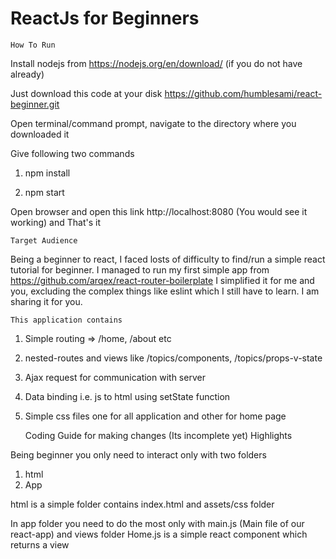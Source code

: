 # ReactJs for Beginners

	How To Run

Install nodejs from https://nodejs.org/en/download/ (if you do not have already)

Just download this code at your disk https://github.com/humblesami/react-beginner.git

Open terminal/command prompt, navigate to the directory where you downloaded it

Give following two commands

1. npm install

2. npm start

Open browser and open this link http://localhost:8080 (You would see it working) and That's it

	
	Target Audience

Being a beginner to react, I faced losts of difficulty to find/run a simple react tutorial for beginner.
I managed to run my first simple app from https://github.com/arqex/react-router-boilerplate
I simplified it for me and you, excluding the complex things like eslint which I still have to learn.
I am sharing it for you.


	This application contains

1. Simple routing => /home, /about etc
2. nested-routes and views like /topics/components, /topics/props-v-state
3. Ajax request for communication with server
4. Data binding i.e. js to html using setState function
5. Simple css files one for all application and other for home page	


	Coding Guide for making changes (Its incomplete yet) Highlights


Being beginner you only need to interact only with two folders
1. html
2. App

html is a simple folder contains index.html and assets/css folder

In app folder you need to do the most only with main.js (Main file of our react-app) and views folder
Home.js is a simple react component which returns a view





